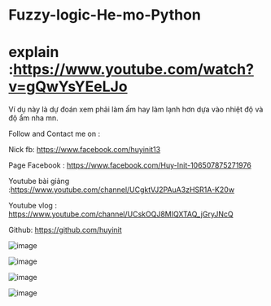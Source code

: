 # Fuzzy-logic-He-mo-Python
# explain :https://www.youtube.com/watch?v=gQwYsYEeLJo

Ví dụ này là dự đoán xem phải làm ấm hay làm lạnh hơn dựa vào nhiệt độ và độ ẩm nha mn.

Follow and Contact me on :

 Nick fb: https://www.facebook.com/huyinit13
 
 Page Facebook : https://www.facebook.com/Huy-Init-106507875271976
 
 Youtube bài giảng :https://www.youtube.com/channel/UCgktVJ2PAuA3zHSR1A-K20w 
 
Youtube vlog : https://www.youtube.com/channel/UCskOQJ8MIQXTAQ_jGryJNcQ

 Github: https://github.com/huyinit
 
![image](https://user-images.githubusercontent.com/82762841/193165191-55279707-18c7-45f2-9dc4-475cfb47ec85.png)

![image](https://user-images.githubusercontent.com/82762841/193165214-ce9a5e00-e384-4f4a-9155-74668db5089c.png)


![image](https://user-images.githubusercontent.com/82762841/193165223-d1871176-2b09-4f9b-9ff8-606d84b583ac.png)


![image](https://user-images.githubusercontent.com/82762841/193165233-905816e7-9e70-457e-9841-c1742ade1a60.png)
